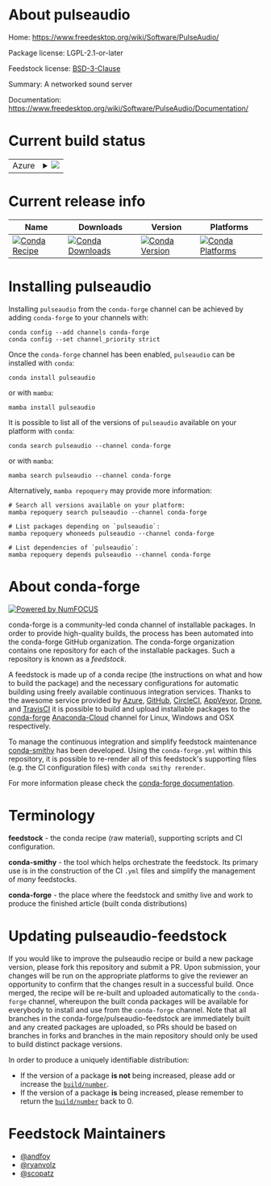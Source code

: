 About pulseaudio
================

Home: https://www.freedesktop.org/wiki/Software/PulseAudio/

Package license: LGPL-2.1-or-later

Feedstock license: [BSD-3-Clause](https://github.com/conda-forge/pulseaudio-feedstock/blob/main/LICENSE.txt)

Summary: A networked sound server

Documentation: https://www.freedesktop.org/wiki/Software/PulseAudio/Documentation/

Current build status
====================


<table>
    
  <tr>
    <td>Azure</td>
    <td>
      <details>
        <summary>
          <a href="https://dev.azure.com/conda-forge/feedstock-builds/_build/latest?definitionId=8429&branchName=main">
            <img src="https://dev.azure.com/conda-forge/feedstock-builds/_apis/build/status/pulseaudio-feedstock?branchName=main">
          </a>
        </summary>
        <table>
          <thead><tr><th>Variant</th><th>Status</th></tr></thead>
          <tbody><tr>
              <td>linux_64_openssl1.1.1</td>
              <td>
                <a href="https://dev.azure.com/conda-forge/feedstock-builds/_build/latest?definitionId=8429&branchName=main">
                  <img src="https://dev.azure.com/conda-forge/feedstock-builds/_apis/build/status/pulseaudio-feedstock?branchName=main&jobName=linux&configuration=linux%20linux_64_openssl1.1.1" alt="variant">
                </a>
              </td>
            </tr><tr>
              <td>linux_64_openssl3</td>
              <td>
                <a href="https://dev.azure.com/conda-forge/feedstock-builds/_build/latest?definitionId=8429&branchName=main">
                  <img src="https://dev.azure.com/conda-forge/feedstock-builds/_apis/build/status/pulseaudio-feedstock?branchName=main&jobName=linux&configuration=linux%20linux_64_openssl3" alt="variant">
                </a>
              </td>
            </tr><tr>
              <td>linux_aarch64_openssl1.1.1</td>
              <td>
                <a href="https://dev.azure.com/conda-forge/feedstock-builds/_build/latest?definitionId=8429&branchName=main">
                  <img src="https://dev.azure.com/conda-forge/feedstock-builds/_apis/build/status/pulseaudio-feedstock?branchName=main&jobName=linux&configuration=linux%20linux_aarch64_openssl1.1.1" alt="variant">
                </a>
              </td>
            </tr><tr>
              <td>linux_aarch64_openssl3</td>
              <td>
                <a href="https://dev.azure.com/conda-forge/feedstock-builds/_build/latest?definitionId=8429&branchName=main">
                  <img src="https://dev.azure.com/conda-forge/feedstock-builds/_apis/build/status/pulseaudio-feedstock?branchName=main&jobName=linux&configuration=linux%20linux_aarch64_openssl3" alt="variant">
                </a>
              </td>
            </tr><tr>
              <td>linux_ppc64le_openssl1.1.1</td>
              <td>
                <a href="https://dev.azure.com/conda-forge/feedstock-builds/_build/latest?definitionId=8429&branchName=main">
                  <img src="https://dev.azure.com/conda-forge/feedstock-builds/_apis/build/status/pulseaudio-feedstock?branchName=main&jobName=linux&configuration=linux%20linux_ppc64le_openssl1.1.1" alt="variant">
                </a>
              </td>
            </tr><tr>
              <td>linux_ppc64le_openssl3</td>
              <td>
                <a href="https://dev.azure.com/conda-forge/feedstock-builds/_build/latest?definitionId=8429&branchName=main">
                  <img src="https://dev.azure.com/conda-forge/feedstock-builds/_apis/build/status/pulseaudio-feedstock?branchName=main&jobName=linux&configuration=linux%20linux_ppc64le_openssl3" alt="variant">
                </a>
              </td>
            </tr>
          </tbody>
        </table>
      </details>
    </td>
  </tr>
</table>

Current release info
====================

| Name | Downloads | Version | Platforms |
| --- | --- | --- | --- |
| [![Conda Recipe](https://img.shields.io/badge/recipe-pulseaudio-green.svg)](https://anaconda.org/conda-forge/pulseaudio) | [![Conda Downloads](https://img.shields.io/conda/dn/conda-forge/pulseaudio.svg)](https://anaconda.org/conda-forge/pulseaudio) | [![Conda Version](https://img.shields.io/conda/vn/conda-forge/pulseaudio.svg)](https://anaconda.org/conda-forge/pulseaudio) | [![Conda Platforms](https://img.shields.io/conda/pn/conda-forge/pulseaudio.svg)](https://anaconda.org/conda-forge/pulseaudio) |

Installing pulseaudio
=====================

Installing `pulseaudio` from the `conda-forge` channel can be achieved by adding `conda-forge` to your channels with:

```
conda config --add channels conda-forge
conda config --set channel_priority strict
```

Once the `conda-forge` channel has been enabled, `pulseaudio` can be installed with `conda`:

```
conda install pulseaudio
```

or with `mamba`:

```
mamba install pulseaudio
```

It is possible to list all of the versions of `pulseaudio` available on your platform with `conda`:

```
conda search pulseaudio --channel conda-forge
```

or with `mamba`:

```
mamba search pulseaudio --channel conda-forge
```

Alternatively, `mamba repoquery` may provide more information:

```
# Search all versions available on your platform:
mamba repoquery search pulseaudio --channel conda-forge

# List packages depending on `pulseaudio`:
mamba repoquery whoneeds pulseaudio --channel conda-forge

# List dependencies of `pulseaudio`:
mamba repoquery depends pulseaudio --channel conda-forge
```


About conda-forge
=================

[![Powered by
NumFOCUS](https://img.shields.io/badge/powered%20by-NumFOCUS-orange.svg?style=flat&colorA=E1523D&colorB=007D8A)](https://numfocus.org)

conda-forge is a community-led conda channel of installable packages.
In order to provide high-quality builds, the process has been automated into the
conda-forge GitHub organization. The conda-forge organization contains one repository
for each of the installable packages. Such a repository is known as a *feedstock*.

A feedstock is made up of a conda recipe (the instructions on what and how to build
the package) and the necessary configurations for automatic building using freely
available continuous integration services. Thanks to the awesome service provided by
[Azure](https://azure.microsoft.com/en-us/services/devops/), [GitHub](https://github.com/),
[CircleCI](https://circleci.com/), [AppVeyor](https://www.appveyor.com/),
[Drone](https://cloud.drone.io/welcome), and [TravisCI](https://travis-ci.com/)
it is possible to build and upload installable packages to the
[conda-forge](https://anaconda.org/conda-forge) [Anaconda-Cloud](https://anaconda.org/)
channel for Linux, Windows and OSX respectively.

To manage the continuous integration and simplify feedstock maintenance
[conda-smithy](https://github.com/conda-forge/conda-smithy) has been developed.
Using the ``conda-forge.yml`` within this repository, it is possible to re-render all of
this feedstock's supporting files (e.g. the CI configuration files) with ``conda smithy rerender``.

For more information please check the [conda-forge documentation](https://conda-forge.org/docs/).

Terminology
===========

**feedstock** - the conda recipe (raw material), supporting scripts and CI configuration.

**conda-smithy** - the tool which helps orchestrate the feedstock.
                   Its primary use is in the construction of the CI ``.yml`` files
                   and simplify the management of *many* feedstocks.

**conda-forge** - the place where the feedstock and smithy live and work to
                  produce the finished article (built conda distributions)


Updating pulseaudio-feedstock
=============================

If you would like to improve the pulseaudio recipe or build a new
package version, please fork this repository and submit a PR. Upon submission,
your changes will be run on the appropriate platforms to give the reviewer an
opportunity to confirm that the changes result in a successful build. Once
merged, the recipe will be re-built and uploaded automatically to the
`conda-forge` channel, whereupon the built conda packages will be available for
everybody to install and use from the `conda-forge` channel.
Note that all branches in the conda-forge/pulseaudio-feedstock are
immediately built and any created packages are uploaded, so PRs should be based
on branches in forks and branches in the main repository should only be used to
build distinct package versions.

In order to produce a uniquely identifiable distribution:
 * If the version of a package **is not** being increased, please add or increase
   the [``build/number``](https://docs.conda.io/projects/conda-build/en/latest/resources/define-metadata.html#build-number-and-string).
 * If the version of a package **is** being increased, please remember to return
   the [``build/number``](https://docs.conda.io/projects/conda-build/en/latest/resources/define-metadata.html#build-number-and-string)
   back to 0.

Feedstock Maintainers
=====================

* [@andfoy](https://github.com/andfoy/)
* [@ryanvolz](https://github.com/ryanvolz/)
* [@scopatz](https://github.com/scopatz/)

